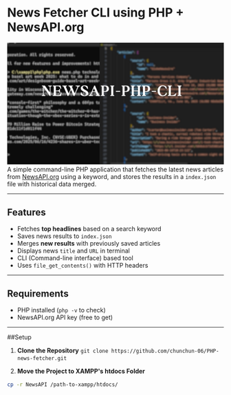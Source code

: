 # News Fetcher CLI using PHP + NewsAPI.org

![Banner](images/Banner.png)
A simple command-line PHP application that fetches the latest news articles from [NewsAPI.org](https://newsapi.org) using a keyword, and stores the results in a `index.json` file with historical data merged.

---

## Features

- Fetches **top headlines** based on a search keyword
- Saves news results to `index.json`
- Merges **new results** with previously saved articles
- Displays news `title` and `URL` in terminal
- CLI (Command-line interface) based tool
- Uses `file_get_contents()` with HTTP headers

---

## Requirements

- PHP installed (`php -v` to check)
- NewsAPI.org API key (free to get)

---

##Setup

1. **Clone the Repository**
   `git clone https://github.com/chunchun-06/PHP-news-fetcher.git`

2. **Move the Project to XAMPP's htdocs Folder**

```bash
cp -r NewsAPI /path-to-xampp/htdocs/
```
